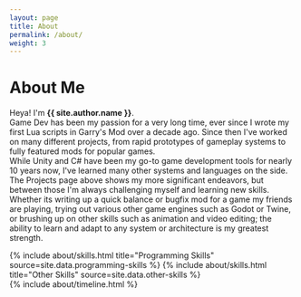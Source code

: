 ```yaml
---
layout: page
title: About
permalink: /about/
weight: 3
---
```


# **About Me**

Heya! I'm **{{ site.author.name }}**.<br>
Game Dev has been my passion for a very long time, ever since I wrote my first Lua scripts in Garry's Mod over a decade ago. Since then I've worked on many different projects, from rapid prototypes of gameplay systems to fully featured mods for popular games.<br>
While Unity and C# have been my go-to game development tools for nearly 10 years now, I've learned many other systems and languages on the side.<br>
The Projects page above shows my more significant endeavors, but between those I'm always challenging myself and learning new skills. Whether its writing up a quick balance or bugfix mod for a game my friends are playing, trying out various other game engines such as Godot or Twine, or brushing up on other skills such as animation and video editing; the ability to learn and adapt to any system or architecture is my greatest strength.<br>

<div class="row">
{% include about/skills.html title="Programming Skills" source=site.data.programming-skills %}
{% include about/skills.html title="Other Skills" source=site.data.other-skills %}
</div>

<div class="row">
{% include about/timeline.html %}
</div>